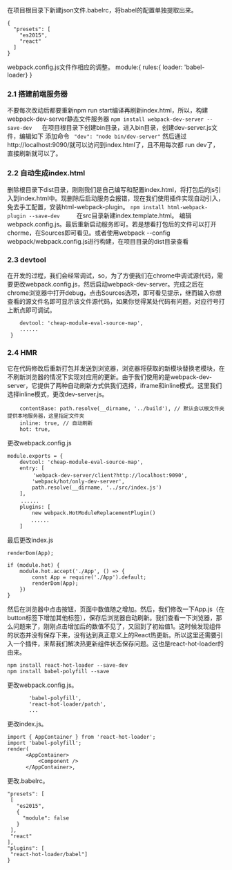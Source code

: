 在项目根目录下新建json文件.babelrc，将babel的配置单独提取出来。
```
{
  "presets": [
    "es2015",
    "react"
  ]
}
 ```
 webpack.config.js文件作相应的调整。
 module:{ rules:{ loader: 'babel-loader} }

 ### 2.1 搭建前端服务器
 
 不要每次改动后都要重新npm run start编译再刷新index.html，所以，构建webpack-dev-server静态文件服务器
 ```npm install webpack-dev-server --save-dev　 ```
  在项目根目录下创建bin目录，进入bin目录，创建dev-server.js文件，编辑如下
  添加命令
  ``` "dev": "node bin/dev-server"```
  然后通过http://localhost:9090/就可以访问到index.html了，且不用每次都 run dev了，直接刷新就可以了。

  ### 2.2 自动生成index.html
  删除根目录下dist目录，刚刚我们是自己编写和配置index.html，将打包后的js引入到index.html中。现删除后启动服务会报错，现在我们使用插件实现自动引入，免去手工配置，安装html-webpack-plugin。
```npm install html-webpack-plugin --save-dev ```
　　在src目录新建index.template.html。
编辑webpack.config.js。最后重新启动服务即可。若是想看打包后的文件可以打开chorme，在Sources即可看见。或者使用webpack --config webpack/webpack.config.js进行构建，在项目目录的dist目录查看
### 2.3 devtool
在开发的过程，我们会经常调试，so，为了方便我们在chrome中调试源代码，需要更改webpack.config.js，然后启动webpack-dev-server。完成之后在chrome浏览器中打开debug，点击Sources选项，即可看见提示，继而输入你想查看的源文件名即可显示该文件源代码，如果你觉得某处代码有问题，对应行号打上断点即可调试。
``` module.exports = {
    devtool: 'cheap-module-eval-source-map',
    ......
 } 
```
### 2.4 HMR
它在代码修改后重新打包并发送到浏览器，浏览器将获取的新模块替换老模块，在不刷新浏览器的情况下实现对应用的更新。由于我们使用的是webpack-dev-server，它提供了两种自动刷新方式供我们选择，iframe和inline模式。这里我们选择inline模式，更改dev-server.js。 
``` const server = new WebpackDevServer(compiler, {
    contentBase: path.resolve(__dirname, '../build'), // 默认会以根文件夹提供本地服务器，这里指定文件夹
    inline: true, // 自动刷新
    hot: true, 
```
更改webpack.config.js
``` const webpack = require('webpack');
module.exports = {
    devtool: 'cheap-module-eval-source-map',
    entry: [
　　　　　'webpack-dev-server/client?http://localhost:9090',
        'webpack/hot/only-dev-server',
        path.resolve(__dirname, '../src/index.js')
    ],
　　 ......
    plugins: [
        new webpack.HotModuleReplacementPlugin()
　　　　 ......
    ]
```
最后更改index.js
``` 
renderDom(App);

if (module.hot) {
    module.hot.accept('./App', () => {
        const App = require('./App').default;
        renderDom(App);
    })
} 
```
然后在浏览器中点击按钮，页面中数值随之增加。然后，我们修改一下App.js（在button标签下增加其他标签），保存后浏览器自动刷新。我们查看一下浏览器，那么问题来了，刚刚点击增加后的数值不见了，又回到了初始值1。这时候发现组件的状态并没有保存下来，没有达到真正意义上的React热更新。所以这里还需要引入一个插件，来帮我们解决热更新组件状态保存问题。这也是react-hot-loader的由来。
``` 
npm install react-hot-loader --save-dev
npm install babel-polyfill --save
```
 更改webpack.config.js。
 ``` entry: [
        'babel-polyfill',
        'react-hot-loader/patch',
        ...
  ```
  更改index.js。
  ```  
  import { AppContainer } from 'react-hot-loader';
import 'babel-polyfill';
render(
        <AppContainer>
            <Component />
        </AppContainer>,
  ```
   更改.babelrc。
   ``` {
  "presets": [
    [
      "es2015",
      {
        "module": false
      }
    ],
    "react"
  ],
  "plugins": [
    "react-hot-loader/babel"]
}
```

